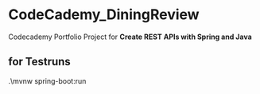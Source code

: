 # CodeCademy_DiningReview

Codecademy Portfolio Project for __Create REST APIs with Spring and Java__

## for Testruns 

.\mvnw spring-boot:run
